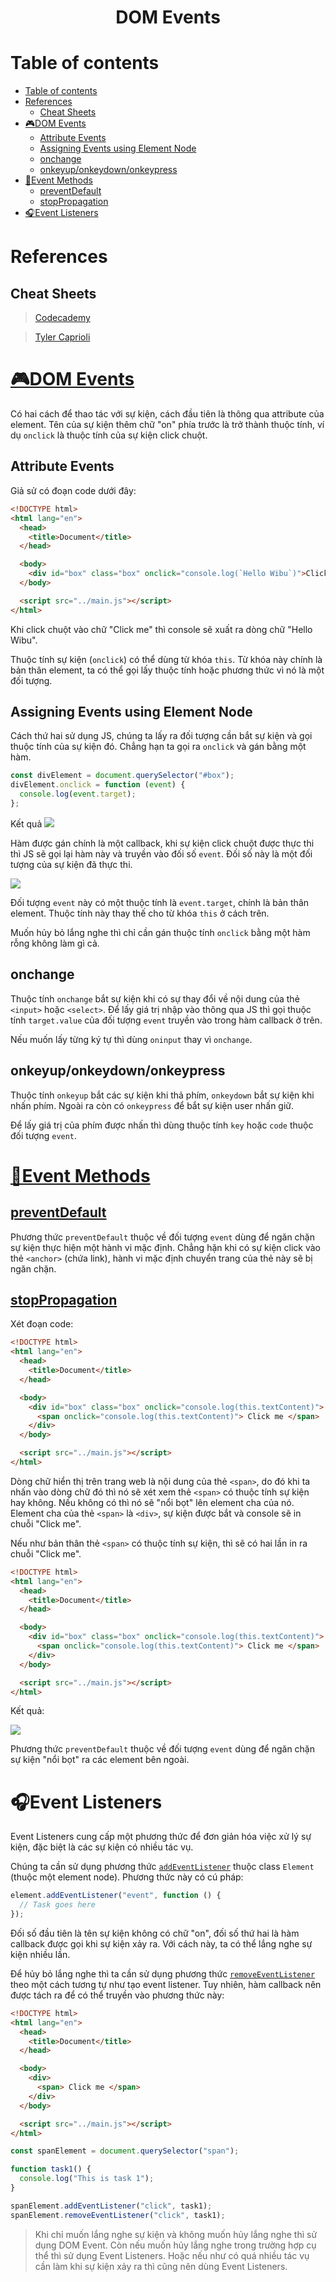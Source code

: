 <link rel='stylesheet' href='../../main.css'>

<div class="title">
    <center><h1 class="bigtitle">DOM Events</h1></center>
</div>

# Table of contents

- [Table of contents](#table-of-contents)
- [References](#references)
  - [Cheat Sheets](#cheat-sheets)
- [🎮DOM Events](#dom-events)
  - [Attribute Events](#attribute-events)
  - [Assigning Events using Element Node](#assigning-events-using-element-node)
  - [onchange](#onchange)
  - [onkeyup/onkeydown/onkeypress](#onkeyuponkeydownonkeypress)
- [🎸Event Methods](#event-methods)
  - [preventDefault](#preventdefault)
  - [stopPropagation](#stoppropagation)
- [🎧Event Listeners](#event-listeners)

# References

## Cheat Sheets

> [Codecademy](https://www.codecademy.com/learn/build-interactive-websites/modules/dom-javascript-events/cheatsheet)

> [Tyler Caprioli](https://dev.to/tcaprioli/js-cheatsheet-dom-manipulation-event-listeners-3nm2)

# [🎮DOM Events](https://www.w3schools.com/jsref/dom_obj_event.asp)

Có hai cách để thao tác với sự kiện, cách đầu tiên là thông qua attribute của element. Tên của sự kiện thêm chữ "on" phía trước là trở thành thuộc tính, ví dụ `onclick` là thuộc tính của sự kiện click chuột.

## Attribute Events

Giả sử có đoạn code dưới đây:

```html
<!DOCTYPE html>
<html lang="en">
  <head>
    <title>Document</title>
  </head>

  <body>
    <div id="box" class="box" onclick="console.log(`Hello Wibu`)">Click me</div>
  </body>

  <script src="../main.js"></script>
</html>
```

Khi click chuột vào chữ "Click me" thì console sẽ xuất ra dòng chữ "Hello Wibu".

Thuộc tính sự kiện (`onclick`) có thể dùng từ khóa `this`. Từ khóa này chính là bản thân element, ta có thể gọi lấy thuộc tính hoặc phương thức vì nó là một đối tượng.

## Assigning Events using Element Node

Cách thứ hai sử dụng JS, chúng ta lấy ra đối tượng cần bắt sự kiện và gọi thuộc tính của sự kiện đó. Chẳng hạn ta gọi ra `onclick` và gán bằng một hàm.

```js
const divElement = document.querySelector("#box");
divElement.onclick = function (event) {
  console.log(event.target);
};
```

Kết quả
<img src="dom5b.png">

Hàm được gán chính là một callback, khi sự kiện click chuột được thực thi thì JS sẽ gọi lại hàm này và truyền vào đối số `event`. Đối số này là một đối tượng của sự kiện đã thực thi.

<img src = "dom6.png">

Đối tượng `event` này có một thuộc tính là `event.target`, chính là bản thân element. Thuộc tính này thay thế cho từ khóa `this` ở cách trên.

Muốn hủy bỏ lắng nghe thì chỉ cần gán thuộc tính `onclick` bằng một hàm rỗng không làm gì cả.

## onchange

Thuộc tính `onchange` bắt sự kiện khi có sự thay đổi về nội dung của thẻ `<input>` hoặc `<select>`. Để lấy giá trị nhập vào thông qua JS thì gọi thuộc tính `target.value` của đối tượng `event` truyền vào trong hàm callback ở trên.

Nếu muốn lấy từng ký tự thì dùng `oninput` thay vì `onchange`.

## onkeyup/onkeydown/onkeypress

Thuộc tính `onkeyup` bắt các sự kiện khi thả phím, `onkeydown` bắt sự kiện khi nhấn phím. Ngoài ra còn có `onkeypress` để bắt sự kiện user nhấn giữ.

Để lấy giá trị của phím được nhấn thì dùng thuộc tính `key` hoặc `code` thuộc đối tượng `event`.

# [🎸Event Methods](https://developer.mozilla.org/en-US/docs/Web/API/Event#methods)

## [preventDefault](https://developer.mozilla.org/en-US/docs/Web/API/Event/preventDefault)

Phương thức `preventDefault` thuộc về đối tượng `event` dùng để ngăn chặn sự kiện thực hiện một hành vi mặc định. Chẳng hặn khi có sự kiện click vào thẻ `<anchor>` (chứa link), hành vi mặc định chuyển trang của thẻ này sẽ bị ngăn chặn.

## [stopPropagation](https://developer.mozilla.org/en-US/docs/Web/API/Event/stopPropagation)

Xét đoạn code:

```html
<!DOCTYPE html>
<html lang="en">
  <head>
    <title>Document</title>
  </head>

  <body>
    <div id="box" class="box" onclick="console.log(this.textContent)">
      <span onclick="console.log(this.textContent)"> Click me </span>
    </div>
  </body>

  <script src="../main.js"></script>
</html>
```

Dòng chữ hiển thị trên trang web là nội dung của thẻ `<span>`, do đó khi ta nhấn vào dòng chữ đó thì nó sẽ xét xem thẻ `<span>` có thuộc tính sự kiện hay không. Nếu không có thì nó sẽ "nổi bọt" lên element cha của nó. Element cha của thẻ `<span>` là `<div>`, sự kiện được bắt và console sẽ in chuỗi "Click me".

Nếu như bản thân thẻ `<span>` có thuộc tính sự kiện, thì sẽ có hai lần in ra chuỗi "Click me".

```html
<!DOCTYPE html>
<html lang="en">
  <head>
    <title>Document</title>
  </head>

  <body>
    <div id="box" class="box" onclick="console.log(this.textContent)">
      <span onclick="console.log(this.textContent)"> Click me </span>
    </div>
  </body>

  <script src="../main.js"></script>
</html>
```

Kết quả:

<img src = "dom5.png">

Phương thức `preventDefault` thuộc về đối tượng `event` dùng để ngăn chặn sự kiện "nổi bọt" ra các element bên ngoài.

# 🎧Event Listeners

Event Listeners cung cấp một phương thức để đơn giản hóa việc xử lý sự kiện, đặc biệt là các sự kiện có nhiều tác vụ.

Chúng ta cần sử dụng phương thức [`addEventListener`](https://developer.mozilla.org/en-US/docs/Web/API/EventTarget/addEventListener) thuộc class `Element` (thuộc một element node). Phương thức này có cú pháp:

```js
element.addEventListener("event", function () {
  // Task goes here
});
```

Đối số đầu tiên là tên sự kiện không có chữ "on", đối số thứ hai là hàm callback được gọi khi sự kiện xảy ra. Với cách này, ta có thể lắng nghe sự kiện nhiều lần.

Để hủy bỏ lắng nghe thì ta cần sử dụng phương thức [`removeEventListener`](https://developer.mozilla.org/en-US/docs/Web/API/EventTarget/removeEventListener) theo một cách tương tự như tạo event listener. Tuy nhiên, hàm callback nên được tách ra để có thể truyền vào phương thức này:

```html
<!DOCTYPE html>
<html lang="en">
  <head>
    <title>Document</title>
  </head>

  <body>
    <div>
      <span> Click me </span>
    </div>
  </body>

  <script src="../main.js"></script>
</html>
```

```js
const spanElement = document.querySelector("span");

function task1() {
  console.log("This is task 1");
}

spanElement.addEventListener("click", task1);
spanElement.removeEventListener("click", task1);
```

> Khi chỉ muốn lắng nghe sự kiện và không muốn hủy lắng nghe thì sử dụng DOM Event. Còn nếu muốn hủy lắng nghe trong trường hợp cụ thể thì sử dụng Event Listeners. Hoặc nếu như có quá nhiều tác vụ cần làm khi sự kiện xảy ra thì cũng nên dùng Event Listeners.
